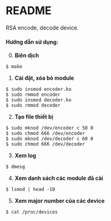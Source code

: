 # README
RSA encode, decode device. 

#### Hướng dẫn sử dụng:
0. **Biên dịch**
```
$ make

```

1. **Cài đặt, xóa bỏ module**
```
$ sudo insmod encoder.ko
$ sudo rmmod encoder
$ sudo insmod decoder.ko
$ sudo rmmod decoder
```

2. **Tạo file thiết bị**
```
$ sudo mknod /dev/encoder c 50 0
$ sudo chmod 666 /dev/encoder
$ sudo mknod /dev/decoder c 60 0
$ sudo chmod 666 /dev/decoder
```

3. **Xem log**
```
$ dmesg
```
4. **Xem danh sách các module đã cài**
```
$ lsmod | head -10

```
5. **Xem major number của các device**
```
$ cat /proc/devices
```